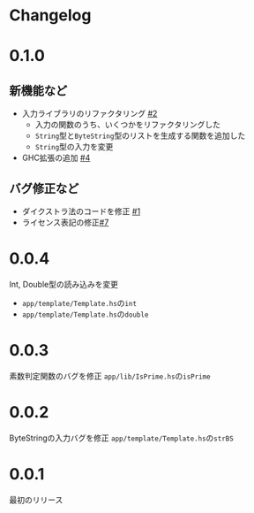 # Changelog

# 0.1.0
## 新機能など
- 入力ライブラリのリファクタリング [#2](https://github.com/jueve/compro/issues/1)
    - 入力の関数のうち、いくつかをリファクタリングした
    - `String`型と`ByteString`型のリストを生成する関数を追加した
    - `String`型の入力を変更
- GHC拡張の追加 [#4](https://github.com/jueve/compro/issues/4)

## バグ修正など
- ダイクストラ法のコードを修正 [#1](https://github.com/jueve/compro/issues/2)
- ライセンス表記の修正[#7](https://github.com/jueve/compro/issues/7)


# 0.0.4
Int, Double型の読み込みを変更
- `app/template/Template.hs`の`int`
- `app/template/Template.hs`の`double`

# 0.0.3
素数判定関数のバグを修正
`app/lib/IsPrime.hs`の`isPrime`

# 0.0.2
ByteStringの入力バグを修正
`app/template/Template.hs`の`strBS`

# 0.0.1
最初のリリース